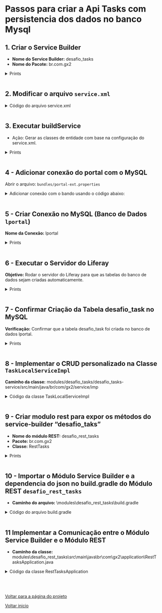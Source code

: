 # Passos para criar a Api Tasks com persistencia dos dados no banco Mysql

## 1. Criar o Service Builder

- **Nome do Service Builder:** desafio_tasks
- **Nome do Pacote:** br.com.gx2

<details>
  <summary>Prints</summary>
  
</details>

<br>

## 2. Modificar o arquivo `service.xml`

<details>
<summary>Código do arquivo service.xml</summary>

```xml
<!-- Define o driver JDBC utilizado para se conectar ao banco de dados MySQL -->
<property name="jdbc.default.driverClassName" value="com.mysql.cj.jdbc.Driver" />

<!-- Especifica a URL de conexão ao banco de dados MySQL, localizado no servidor local (localhost) -->
<!-- O banco de dados é "lportal", com os seguintes parâmetros adicionais: -->
<!-- - useUnicode=true: suporte a caracteres Unicode -->
<!-- - characterEncoding=UTF-8: define o conjunto de caracteres como UTF-8 -->
<!-- - useFastDateParsing=false: desativa otimização de parsing para datas -->
<property name="jdbc.default.url" value="jdbc:mysql://localhost:3306/lportal?useUnicode=true&amp;charsetEncoding=UTF-8&amp;useFastDateParsing=false" />

<!-- Nome de usuário para autenticação no banco de dados -->
<property name="jdbc.default.username" value="root" />

<!-- Senha para o nome de usuário especificado -->
<property name="jdbc.default.password" value="root" />

```
</details>

<br>


## 3. Executar buildService

- Ação: Gerar as classes de entidade com base na configuração do service.xml.

<details>
  <summary>Prints</summary>
  
</details>

<br>

## 4 - Adicionar conexão do portal com o MySQL 

Abrir o arquivo: `bundles/portal-ext.properties`
  
<details>
<summary>Adicionar conexão com o bando usando o código abaixo:</summary>

```xml
<!-- Define o driver JDBC utilizado para se conectar ao banco de dados MySQL -->
<property name="jdbc.default.driverClassName" value="com.mysql.cj.jdbc.Driver" />

<!-- Especifica a URL de conexão ao banco de dados MySQL, localizado no servidor local (localhost) -->
<!-- O banco de dados é "lportal", com os seguintes parâmetros adicionais: -->
<!-- - useUnicode=true: suporte a caracteres Unicode -->
<!-- - characterEncoding=UTF-8: define o conjunto de caracteres como UTF-8 -->
<!-- - useFastDateParsing=false: desativa otimização de parsing para datas -->
<property name="jdbc.default.url" value="jdbc:mysql://localhost:3306/lportal?useUnicode=true&amp;charsetEncoding=UTF-8&amp;useFastDateParsing=false" />

<!-- Nome de usuário para autenticação no banco de dados -->
<property name="jdbc.default.username" value="root" />

<!-- Senha para o nome de usuário especificado -->
<property name="jdbc.default.password" value="root" />

```
</details>

<br>

## 5 -  Criar Conexão no MySQL (Banco de Dados `lportal`)

**Nome da Conexão:** lportal

<details>
  <summary>Prints</summary>
  
</details>

<br>

## 6 - Executar o Servidor do Liferay
**Objetivo:** Rodar o servidor do Liferay para que as tabelas do banco de dados sejam criadas automaticamente.

<details>
  <summary>Prints</summary>
  
</details>

<br>

## 7 - Confirmar Criação da Tabela desafio_task no MySQL
**Verificação:** Confirmar que a tabela desafio_task foi criada no banco de dados lportal.

<details>
  <summary>Prints</summary>
  
</details>

<br>

## 8 - Implementar o CRUD personalizado na Classe `TaskLocalServiceImpl`
**Caminho da classe:** modules/desafio_tasks/desafio_tasks-service/src/main/java/br/com/gx2/service/imp

<details>
  <summary>Código da classe TaskLocalServiceImpl</summary>

  ```java
package br.com.gx2.service.impl;

import br.com.gx2.exception.NoSuchTaskException;
import br.com.gx2.model.Task;
import br.com.gx2.service.base.TaskLocalServiceBaseImpl;
import com.liferay.portal.aop.AopService;
import com.liferay.portal.kernel.exception.PortalException;
import com.liferay.portal.kernel.service.ServiceContext;
import com.liferay.portal.kernel.util.Validator;

import java.util.Date;
import java.util.List;

import org.osgi.service.component.annotations.Component;

/**
 * Implementação personalizada de CRUD para a entidade Task
 */
@Component(
    property = "model.class.name=br.com.gx2.model.Task",
    service = AopService.class
)
public class TaskLocalServiceImpl extends TaskLocalServiceBaseImpl implements AopService {

    // 1 - Método para criar uma nova tarefa
    public Task createTask(
            String title, String description, Date dueDate, boolean completed,
            ServiceContext serviceContext) throws PortalException {

        // Gera um novo ID para a tarefa usando o counterLocalService
        long taskId = counterLocalService.increment(Task.class.getName());

        // Cria uma nova instância de Task
        Task task = taskLocalService.createTask(taskId);

        // Define os valores fornecidos pelo usuário
        task.setTitle(title);
        task.setDescription(description);
        task.setDueDate(dueDate);
        task.setCompleted(completed);

        // Adiciona a nova tarefa ao banco de dados
        taskLocalService.addTask(task);

        return task; // Retorna a tarefa criada
    }

    // 2 - Método para apagar uma tarefa com base no ID fornecido
    public Task deleteTask(long taskId) throws PortalException {
        // Busca a tarefa pelo ID
        Task task = taskLocalService.getTask(taskId);

        // Verifica se a tarefa foi encontrada
        if (Validator.isNull(task)) {
            throw new NoSuchTaskException("Task with taskId " + taskId + " not found");
        }

        // Remove a tarefa do banco de dados
        return taskLocalService.deleteTask(task);
    }

    // 3 - Método para listar todas as tarefas
    public List<Task> getAllTasks() {
        // Retorna todas as tarefas, sem limite (-1, -1 para listar tudo)
        return taskLocalService.getTasks(-1, -1);
    }

    // 4 - Método para buscar uma tarefa pelo ID fornecido
    public Task getTaskById(long taskId) throws PortalException {
        // Busca e retorna a tarefa pelo ID
        return taskLocalService.getTask(taskId);
    }

    // 5 - Método para atualizar uma tarefa existente
    public Task updateTask(
            long taskId, String title, String description, Date dueDate,
            boolean completed, ServiceContext serviceContext) throws PortalException {

        // Busca a tarefa pelo ID
        Task task = taskLocalService.getTask(taskId);

        // Verifica se a tarefa foi encontrada
        if (Validator.isNull(task)) {
            throw new NoSuchTaskException("Task with taskId " + taskId + " not found");
        }

        // Atualiza os detalhes da tarefa com os valores fornecidos
        task.setTitle(title);
        task.setDescription(description);
        task.setDueDate(dueDate);
        task.setCompleted(completed);
        task.setModifiedDate(serviceContext.getModifiedDate(new Date())); // Atualiza a data de modificação

        // Atualiza a tarefa no banco de dados
        return taskLocalService.updateTask(task);
    }
}
```
  
</details>

<br>

## 9 - Criar modulo rest para expor os métodos do service-builder “desafio_taks”

- **Nome do módulo REST:** desafio_rest_tasks
- **Pacote:** br.com.gx2
- **Classe:** RestTasks

<details>
  <summary>Prints</summary>
  
</details>

<br>

## 10 - Importar o Módulo Service Builder e a dependencia do json no build.gradle do Módulo REST `desafio_rest_tasks`

* **Caminho do arquivo:** \modules\desafio_rest_tasks\build.gradle

<details>
  <summary>Código do arquivo build.gradle</summary>

```xml
dependencies {
	compileOnly group: "com.liferay.portal", name: "release.portal.api"
	compileOnly group: "org.osgi", name: "org.osgi.service.jaxrs"

	// Dependência do módulo Service Builder
	compileOnly project(':modules:desafio_tasks:desafio_tasks-service')

	// Dependência da biblioteca JSON
	implementation group: 'org.json', name: 'json', version: '20230227'
}
```
</details>

<br>

## 11 Implementar a Comunicação entre o Módulo Service Builder e o Módulo REST

* **Caminho da classe:** modules\desafio_rest_tasks\src\main\java\br\com\gx2\application\RestTasksApplication.java

<details>
  <summary>Código da classe RestTasksApplication</summary>

```jsx
package br.com.gx2.application;

import br.com.gx2.model.Task;
import br.com.gx2.service.TaskLocalService;
import com.liferay.portal.kernel.exception.PortalException;
import com.liferay.portal.kernel.service.ServiceContext;
import org.json.JSONObject;
import org.osgi.service.component.annotations.Component;
import org.osgi.service.component.annotations.Reference;
import org.osgi.service.jaxrs.whiteboard.JaxrsWhiteboardConstants;

import javax.ws.rs.*;
import javax.ws.rs.core.Application;
import javax.ws.rs.core.Response;
import java.util.Collections;
import java.util.Date;
import java.util.List;
import java.util.Set;

/**
 * API REST personalizada para a entidade Task
 */
@Component(
    property = {
        JaxrsWhiteboardConstants.JAX_RS_APPLICATION_BASE + "=/task-api",
        JaxrsWhiteboardConstants.JAX_RS_NAME + "=Task-api.Rest"
    },
    service = Application.class
)
public class RestTasksApplication extends Application {

    // Referência ao serviço TaskLocalService para manipulação de tarefas
    @Reference
    private TaskLocalService _taskLocalService;

    @Override
    public Set<Object> getSingletons() {
        // Retorna a instância atual como um singleton para a aplicação REST
        return Collections.singleton(this);
    }

    // Método de teste para verificar se a API está funcionando
    @GET
    @Produces("text/plain")
    public String working() {
        return "It works!";
    }

    // 1. Método REST para listar todas as tarefas
    @GET
    @Path("/tasks")
    @Produces("application/json")
    public List<Task> getAllTasks() {
        // Retorna a lista de todas as tarefas usando o serviço TaskLocalService
        return _taskLocalService.getAllTasks();
    }

    // 2. Método REST para obter uma tarefa por ID
    @GET
    @Path("/tasks/{taskId}")
    @Produces("application/json")
    public Task getTaskById(@PathParam("taskId") long taskId) throws PortalException {
        // Retorna a tarefa específica pelo ID usando o serviço TaskLocalService
        return _taskLocalService.getTaskById(taskId);
    }

    // 3. Método REST para criar uma nova tarefa
    @POST
    @Path("/tasks")
    @Consumes("application/json")
    @Produces("application/json")
    public Response createTask(String body) {
        try {
            // Converte o corpo da requisição JSON para um JSONObject
            JSONObject jsonObject = new JSONObject(body);

            // Extrai os dados do JSONObject
            String title = jsonObject.getString("title");
            String description = jsonObject.getString("description");
            String dueDateString = jsonObject.optString("dueDate", null); // Pode ser null se não estiver presente
            boolean isCompleted = jsonObject.optBoolean("isCompleted", false);

            // Converte a data se estiver presente
            Date dueDate = null;
            if (dueDateString != null && !dueDateString.isEmpty()) {
                dueDate = new Date(Long.parseLong(dueDateString));
            }

            // Cria um novo ServiceContext (não requer uma requisição específica)
            ServiceContext serviceContext = new ServiceContext();

            // Cria a nova tarefa usando o serviço TaskLocalService
            Task newTask = _taskLocalService.createTask(
                    title,
                    description,
                    dueDate,
                    isCompleted,
                    serviceContext
            );

            // Retorna a tarefa criada com status OK
            return Response.ok(newTask).build();
        } catch (PortalException e) {
            // Retorna erro interno do servidor se ocorrer uma exceção PortalException
            return Response.status(Response.Status.INTERNAL_SERVER_ERROR).entity(e.getMessage()).build();
        } catch (Exception e) {
            // Retorna erro de solicitação ruim se ocorrer uma exceção ao processar o JSON
            return Response.status(Response.Status.BAD_REQUEST).entity("Erro ao processar o JSON de entrada: " + e.getMessage()).build();
        }
    }

    // 4. Método REST para atualizar uma tarefa por ID
    @PUT
    @Path("/tasks/{taskId}")
    @Consumes("application/json")
    @Produces("application/json")
    public Response updateTask(
            @PathParam("taskId") long taskId, String body) {
        try {
            // Converte o corpo da requisição JSON para um JSONObject
            JSONObject jsonObject = new JSONObject(body);

            // Extrai os dados do JSONObject
            String title = jsonObject.getString("title");
            String description = jsonObject.getString("description");
            String dueDateString = jsonObject.optString("dueDate", null);
            boolean isCompleted = jsonObject.optBoolean("isCompleted", false);

            // Converte a data se estiver presente
            Date dueDate = null;
            if (dueDateString != null && !dueDateString.isEmpty()) {
                dueDate = new Date(Long.parseLong(dueDateString));
            }

            // Cria um novo ServiceContext (não requer uma requisição específica)
            ServiceContext serviceContext = new ServiceContext();

            // Atualiza a tarefa usando o serviço TaskLocalService
            Task updatedTask = _taskLocalService.updateTask(
                    taskId,
                    title,
                    description,
                    dueDate,
                    isCompleted,
                    serviceContext
            );

            // Retorna a tarefa atualizada com status OK
            return Response.ok(updatedTask).build();
        } catch (PortalException e) {
            // Retorna erro interno do servidor se ocorrer uma exceção PortalException
            return Response.status(Response.Status.INTERNAL_SERVER_ERROR).entity(e.getMessage()).build();
        } catch (Exception e) {
            // Retorna erro de solicitação ruim se ocorrer uma exceção ao processar o JSON
            return Response.status(Response.Status.BAD_REQUEST).entity("Erro ao processar o JSON de entrada: " + e.getMessage()).build();
        }
    }

    // 5. Método REST para apagar uma tarefa por ID
    @DELETE
    @Path("/tasks/{taskId}")
    @Produces("application/json")
    public Response deleteTask(@PathParam("taskId") long taskId) {
        try {
            // Remove a tarefa usando o serviço TaskLocalService e retorna a tarefa removida
            Task deletedTask = _taskLocalService.deleteTask(taskId);
            return Response.ok(deletedTask).build();
        } catch (PortalException e) {
            // Retorna erro de não encontrado se ocorrer uma exceção PortalException
            return Response.status(Response.Status.NOT_FOUND).entity(e.getMessage()).build();
        }
    }
}
```
</details>

<br>
<br>
<br>

[Voltar para a página do projeto](/Conteudo_rockets/Desafio2/GX2%20Rockets%20-%20Liferay%20Community%20Edition%20Portal%207.4.3.120%20CE%20GA120/README.md) <br>

[Voltar inicio](/README.md)
